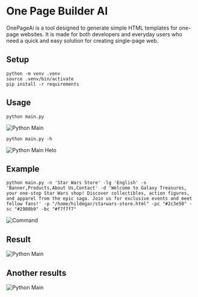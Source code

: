 # One Page Builder AI

OnePageAi is a tool designed to generate simple HTML templates for one-page websites. It is made for both developers and everyday users who need a quick and easy solution for creating single-page web.

## Setup
```
python -m venv .venv
source .venv/bin/activate
pip install -r requirements
```

## Usage
```
python main.py
```
![Python Main](https://i.postimg.cc/G3FPGr5c/Screenshot-from-2024-10-30-18-57-04.png)

```
python main.py -h
```
![Python Main Helo](https://i.postimg.cc/kgbWMmK3/Screenshot-from-2024-10-30-19-38-56.png)


## Example
```
python main.py -n 'Star Wars Store' -lg 'English' -s 'Banner,Products,About Us,Contact' -d 'Welcome to Galaxy Treasures, your one-stop Star Wars shop! Discover collectibles, action figures, and apparel from the epic saga. Join us for exclusive events and meet fellow fans!' -p "/home/hildegar/starwars-store.html" -pc "#2c3e50" -sc "#2980b9" -bc "#f7f7f7"
```
![Command](https://i.postimg.cc/KzDtBD8Z/Screenshot-from-2024-10-30-19-48-06.png)

## Result
![Python Main](https://i.postimg.cc/cJMvb4yh/home-hildegar-starwars-store-html.png)

## Another results
![Python Main](https://i.postimg.cc/g2YZvZ6s/home-hildegar-funkowebsite-html-10.png)
